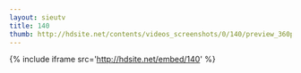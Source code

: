 ```yaml
---
layout: sieutv
title: 140
thumb: http://hdsite.net/contents/videos_screenshots/0/140/preview_360p.mp4.jpg
---
```

{% include iframe src='http://hdsite.net/embed/140' %}
 
